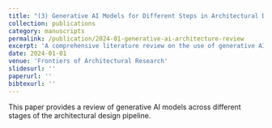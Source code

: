```yaml
---
title: "(3) Generative AI Models for Different Steps in Architectural Design: A Literature Review"
collection: publications
category: manuscripts
permalink: /publication/2024-01-generative-ai-architecture-review
excerpt: 'A comprehensive literature review on the use of generative AI in architectural design workflows.'
date: 2024-01-01
venue: 'Frontiers of Architectural Research'
slidesurl: ''
paperurl: ''
bibtexurl: ''
---
```

This paper provides a review of generative AI models across different stages of the architectural design pipeline.
